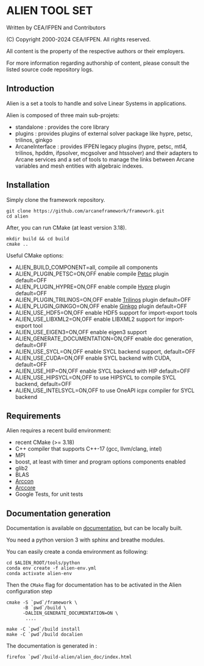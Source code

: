 # ALIEN TOOL SET

Written by CEA/IFPEN and Contributors

(C) Copyright 2000-2024 CEA/IFPEN. All rights reserved.

All content is the property of the respective authors or their employers.

For more information regarding authorship of content, please consult 
the listed source code repository logs.

## Introduction

Alien is a set a tools to handle and solve Linear Systems in applications.

Alien is composed of three main sub-projets:

- standalone : provides the core library
- plugins : provides plugins of external solver package like hypre, petsc, 
  trilinos, ginkgo
- ArcaneInterface : provides IFPEN legacy plugins 
  (hypre, petsc, mtl4, trilinos, hpddm, ifpsolver, mcgsolver and htssolver) 
  and their adapters to Arcane services and 
  a set of tools to manage the links between 
  Arcane variables and mesh entities with algebraic indexes.


## Installation

Simply clone the framework repository.

```shell script
git clone https://github.com/arcaneframework/framework.git
cd alien
```


After, you can run CMake (at least version 3.18).

```shell script
mkdir build && cd build
cmake ..
```

Useful CMake options:

- ALIEN_BUILD_COMPONENT=all, compile all components 
- ALIEN_PLUGIN_PETSC=ON,OFF enable compile [Petsc][petsc] plugin default=OFF
- ALIEN_PLUGIN_HYPRE=ON,OFF enable compile [Hypre][hypre] plugin default=OFF
- ALIEN_PLUGIN_TRILINOS=ON,OFF enable [Trilinos][trilinos] plugin default=OFF
- ALIEN_PLUGIN_GINKGO=ON,OFF enable [Ginkgo][ginkgo] plugin default=OFF
- ALIEN_USE_HDF5=ON,OFF enable HDF5 support for import-export tools
- ALIEN_USE_LIBXML2=ON,OFF enable LIBXML2 support for import-export tool
- ALIEN_USE_EIGEN3=ON,OFF enable eigen3 support
- ALIEN_GENERATE_DOCUMENTATION=ON,OFF enable doc generation, default=OFF
- ALIEN_USE_SYCL=ON,OFF enable SYCL backend support, default=OFF
- ALIEN_USE_CUDA=ON,OFF enable SYCL backend with CUDA, default=OFF
- ALIEN_USE_HIP=ON,OFF enable  SYCL backend with HIP default=OFF
- ALIEN_USE_HIPSYCL=ON,OFF to use HIPSYCL to compile SYCL backend, default=OFF
- ALIEN_USE_INTELSYCL=ON,OFF to use OneAPI icpx compiler for SYCL backend



## Requirements

Alien requires a recent build environment:

- recent CMake (>= 3.18)
- C++ compiler that supports C++-17 (gcc, llvm/clang, intel)
- MPI
- boost, at least with timer and program options components enabled
- glib2
- BLAS
- [Arccon][arcane]
- [Arccore][arcane]
- Google Tests, for unit tests


## Documentation generation

Documentation is available on [documentation][alien], but can be locally built.

You need a python version 3 with sphinx and breathe modules.

You can easily create a conda environment as following:

```shell script
cd $ALIEN_ROOT/tools/python
conda env create -f alien-env.yml
conda activate alien-env
```

Then the `CMake` flag for documentation has to be activated in the Alien
configuration step

```shell script
cmake -S `pwd`/framework \
      -B `pwd`/build \
      -DALIEN_GENERATE_DOCUMENTATION=ON \
       ....
       
make -C `pwd`/build install
make -C `pwd`/build docalien
```

The documentation is generated in :

```shell script
firefox `pwd`/build-alien/alien_doc/index.html
```

[alien]: https://arcaneframework.github.io/framework/aliendoc/html/index.html

[ginkgo]: https://ginkgo-project.github.io/

[hypre]: https://github.com/hypre-space/hypre

[petsc]: https://petsc.org

[trilinos]: https://trilinos.github.io/

[arcane]: https://arcaneframework.github.io/
